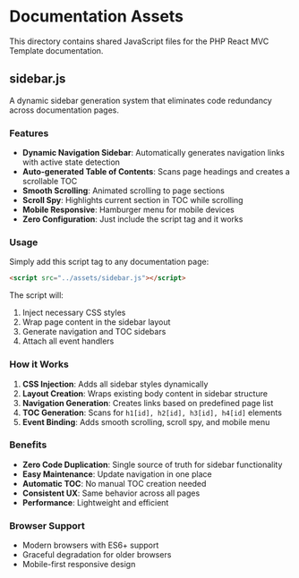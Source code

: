 # Documentation Assets

This directory contains shared JavaScript files for the PHP React MVC Template documentation.

## sidebar.js

A dynamic sidebar generation system that eliminates code redundancy across documentation pages.

### Features

- **Dynamic Navigation Sidebar**: Automatically generates navigation links with active state detection
- **Auto-generated Table of Contents**: Scans page headings and creates a scrollable TOC
- **Smooth Scrolling**: Animated scrolling to page sections
- **Scroll Spy**: Highlights current section in TOC while scrolling
- **Mobile Responsive**: Hamburger menu for mobile devices
- **Zero Configuration**: Just include the script tag and it works

### Usage

Simply add this script tag to any documentation page:

```html
<script src="../assets/sidebar.js"></script>
```

The script will:
1. Inject necessary CSS styles
2. Wrap page content in the sidebar layout
3. Generate navigation and TOC sidebars
4. Attach all event handlers

### How it Works

1. **CSS Injection**: Adds all sidebar styles dynamically
2. **Layout Creation**: Wraps existing body content in sidebar structure
3. **Navigation Generation**: Creates links based on predefined page list
4. **TOC Generation**: Scans for `h1[id], h2[id], h3[id], h4[id]` elements
5. **Event Binding**: Adds smooth scrolling, scroll spy, and mobile menu

### Benefits

- **Zero Code Duplication**: Single source of truth for sidebar functionality
- **Easy Maintenance**: Update navigation in one place
- **Automatic TOC**: No manual TOC creation needed
- **Consistent UX**: Same behavior across all pages
- **Performance**: Lightweight and efficient

### Browser Support

- Modern browsers with ES6+ support
- Graceful degradation for older browsers
- Mobile-first responsive design
